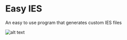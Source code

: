 # Easy IES
An easy to use program that generates custom IES files

![alt text](img/explanation.png?raw=true "Diagram")
